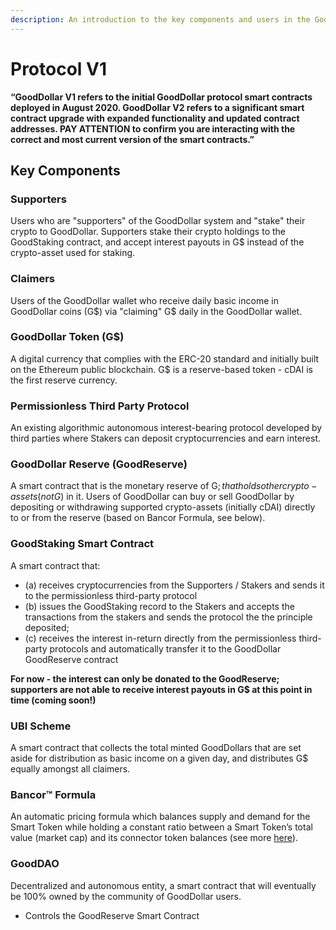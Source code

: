 ```yaml
---
description: An introduction to the key components and users in the GoodDollar protocol V1.
---
```


# Protocol V1

**“GoodDollar V1 refers to the initial GoodDollar protocol smart contracts deployed in August 2020. GoodDollar V2 refers to a significant smart contract upgrade with expanded functionality and updated contract addresses. PAY ATTENTION to confirm you are interacting with the correct and most current version of the smart contracts.”**

## Key Components

### Supporters

Users who are "supporters" of the GoodDollar system and "stake" their crypto to GoodDollar. Supporters stake their crypto holdings to the GoodStaking contract, and accept interest payouts in G$ instead of the crypto-asset used for staking.

### Claimers

Users of the GoodDollar wallet who receive daily basic income in GoodDollar coins (G$) via "claiming" G$ daily in the GoodDollar wallet.

### GoodDollar Token (G$)

A digital currency that complies with the ERC-20 standard and initially built on the Ethereum public blockchain. G$ is a reserve-based token - cDAI is the first reserve currency.

### Permissionless Third Party Protocol

An existing algorithmic autonomous interest-bearing protocol developed by third parties where Stakers can deposit cryptocurrencies and earn interest.

### GoodDollar Reserve (GoodReserve)

A smart contract that is the monetary reserve of G$; that holds other crypto-assets (not G$) in it. Users of GoodDollar can buy or sell GoodDollar by depositing or withdrawing supported crypto-assets (initially cDAI) directly to or from the reserve (based on Bancor Formula, see below).

### GoodStaking Smart Contract

A smart contract that:

* (a) receives cryptocurrencies from the Supporters / Stakers and sends it to the permissionless third-party protocol
* (b) issues the GoodStaking record to the Stakers and accepts the transactions from the stakers and sends the protocol the the principle deposited;
* (c) receives the interest in-return directly from the permissionless third-party protocols and automatically transfer it to the GoodDollar GoodReserve contract

**For now - the interest can only be donated to the GoodReserve; supporters are not able to receive interest payouts in G$ at this point in time (coming soon!)**

### UBI Scheme

A smart contract that collects the total minted GoodDollars that are set aside for distribution as basic income on a given day, and distributes G$ equally amongst all claimers.

### Bancor™ Formula

An automatic pricing formula which balances supply and demand for the Smart Token while holding a constant ratio between a Smart Token’s total value (market cap) and its connector token balances (see more [here](https://support.bancor.network/hc/en-us/articles/360000503372-How-does-automatic-pricing-and-market-making-work-)).

### GoodDAO

Decentralized and autonomous entity, a smart contract that will eventually be 100% owned by the community of GoodDollar users.

* Controls the GoodReserve Smart Contract
